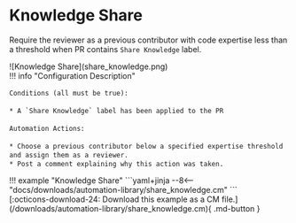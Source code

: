 # Knowledge Share
Require the reviewer as a previous contributor with code expertise less than a threshold when PR contains `Share Knowledge` label.

<div class="automationImage" markdown="1">
![Knowledge Share](share_knowledge.png)
</div>
<div class="automationDescription" markdown="1">
!!! info "Configuration Description"
    
    Conditions (all must be true):

    * A `Share Knowledge` label has been applied to the PR

    Automation Actions:

    * Choose a previous contributor below a specified expertise threshold and assign them as a reviewer.
    * Post a comment explaining why this action was taken.

</div>
<div class="automationExample" markdown="1">
!!! example "Knowledge Share"
    ```yaml+jinja
    --8<-- "docs/downloads/automation-library/share_knowledge.cm"
    ```
    <div class="result" markdown>
      <span>
      [:octicons-download-24: Download this example as a CM file.](/downloads/automation-library/share_knowledge.cm){ .md-button }
      </span>
    </div>
</div>